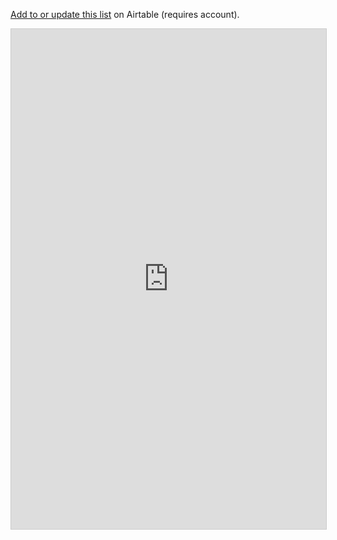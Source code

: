 <a href="https://airtable.com/invite/l?inviteId=invC04g74Bptm66B2&inviteToken=de114b38dc12f7824b635e26c956836d0ab5168ffa0ed97ffe5ecf73cdd074aa">Add to or update this list</a> on Airtable (requires account).

<iframe class="airtable-embed" src="https://airtable.com/embed/shrplMi1MqVnQFggQ?backgroundColor=pink" frameborder="0" onmousewheel="" width="100%" height="800px" style="background: transparent; border: 1px solid #ccc;"></iframe>
